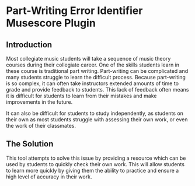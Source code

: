 # Part-Writing Error Identifier  Musescore Plugin

## Introduction
Most collegiate music students will take a sequence of music theory courses during their collegiate career. One of the skills students learn in these course is traditional part writing. Part-writing can be complicated and many students struggle to learn the difficult process. Because part-writing is so complex, it can often take instructors extended amounts of time to grade and provide feedback to students. This lack of feedback often means it is difficult for students to learn from their mistakes and make improvements in the future.

It can also be difficult for students to study independently, as students on their own as most students struggle with assessing their own work, or even the work of their classmates.

## The Solution
This tool attempts to solve this issue by providing a resource which can be used by students to quickly check their own work. This will allow students to learn more quickly by giving them the ability to practice and ensure a high level of accuracy in their work.
